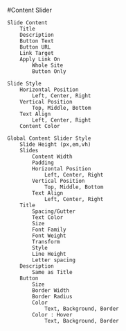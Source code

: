 #Content Slider
        
    Slide Content
        Title
        Description
        Button Text
        Button URL
        Link Target
        Apply Link On
            Whole Site
            Button Only
    
    Slide Style
        Horizontal Position
            Left, Center, Right
        Vertical Position
            Top, Middle, Bottom
        Text Align
            Left, Center, Right
        Content Color
    
    Global Content Slider Style
        Slide Height (px,em,vh)
        Slides
            Content Width
            Padding
            Horizontal Position
                Left, Center, Right
            Vertical Position
                Top, Middle, Bottom
            Text Align
                Left, Center, Right
        Title
            Spacing/Gutter
            Text Color
            Size
            Font Family
            Font Weight
            Transform
            Style
            Line Height
            Letter spacing
        Description
            Same as Title
        Button
            Size
            Border Width
            Border Radius
            Color
                Text, Background, Border
            Color : Hover
                Text, Background, Border